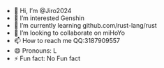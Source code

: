 - 👋 Hi, I’m @Jiro2024
- 👀 I’m interested Genshin
- 🌱 I’m currently learning github.com/rust-lang/rust
- 💞️ I’m looking to collaborate on miHoYo
- 📫 How to reach me QQ:3187909557
- 😄 Pronouns: L
- ⚡ Fun fact: No Fun fact

<!---
Jiro2024/Jiro2024 is a ✨ special ✨ repository because its `README.md` (this file) appears on your GitHub profile.
You can click the Preview link to take a look at your changes.
--->
